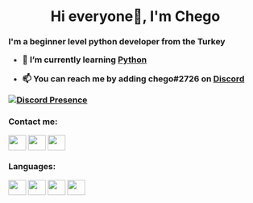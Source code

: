 <h1 align="center">Hi everyone👋, I'm Chego</h1>

<h3 align="left">I'm a beginner level python developer from the Turkey

- 🌱 I’m currently learning **[Python](https://www.python.org/)**

- 📫 You can reach me by adding **chego#2726 on [Discord](https://discord.com/users/645947614826725376)**

[![Discord Presence](https://lanyard.cnrad.dev/api/645947614826725376)](https://discord.com/users/645947614826725376)

<h3 align="left">Contact me:</h3>
<p align="left">
<a href="https://discord.com/users/645947614826725376"
target="blank"><img align="center" src="https://unpkg.com/simple-icons@v7/icons/discord.svg" height="30" width="35" /></a>
<a href="https://instagram.com/chegoxrd"
target="blank"><img align="center" src="https://unpkg.com/simple-icons@v7/icons/instagram.svg" height="30" width="35" /></a>
<a href="https://t.me/alochego"
target="blank"><img align="center" src="fab fa telegram" height="30" width="35" /></a>
</p>

<h3 align="left">Languages:</h3>
<p align=left">
<a href="https://nodejs.org/"
target="blank"><img align="center" src="https://unpkg.com/simple-icons@v7/icons/nodedotjs.svg" height="30" width="35" /></a>
<a href="https://www.python.org/"
target="blank"><img align="center" src="https://unpkg.com/simple-icons@v7/icons/python.svg" height="30" width="35" /></a>
<a href="https://www.php.net/"
target="blank"><img align="center" src="https://unpkg.com/simple-icons@7.13.0/icons/php.svg" height="30" width="35" /></a>
<a href="https://www.w3schools.com/html/"
target="blank"><img align="center" src="https://unpkg.com/simple-icons@7.13.0/icons/html.svg" height="30" width="35" /></a>
</p>
